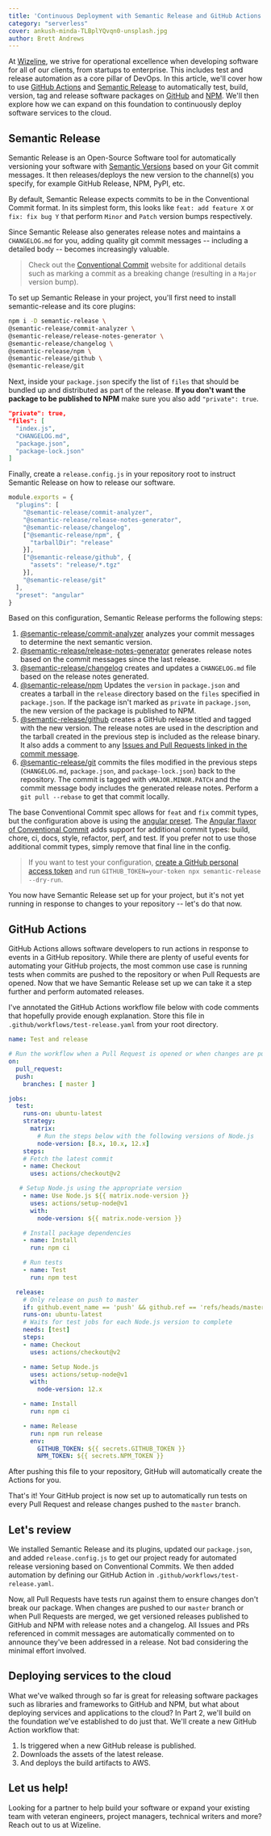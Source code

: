 ```yaml
---
title: 'Continuous Deployment with Semantic Release and GitHub Actions'
category: "serverless"
cover: ankush-minda-TLBplYQvqn0-unsplash.jpg
author: Brett Andrews
---
```


At <a href="https://www.wizeline.com/" target="_blank">Wizeline</a>, we strive for operational excellence when developing software for all of our clients, from startups to enterprise. This includes test and release automation as a core pillar of DevOps. In this article, we'll cover how to use <a href="https://github.com/features/actions" target="_blank">GitHub Actions</a> and <a href="https://semantic-release.gitbook.io/semantic-release/" target="_blank">Semantic Release</a> to automatically test, build, version, tag and release software packages on <a href="https://github.com/" target="_blank">GitHub</a> and <a href="npmjs.com" target="_blank">NPM</a>. We'll then explore how we can expand on this foundation to continuously deploy software services to the cloud.

## Semantic Release

Semantic Release is an Open-Source Software tool for automatically versioning your software with <a href="https://semver.org/" target="_blank">Semantic Versions</a> based on your Git commit messages. It then releases/deploys the new version to the channel(s) you specify, for example GitHub Release, NPM, PyPI, etc.

By default, Semantic Release expects commits to be in the Conventional Commit format. In its simplest form, this looks like `feat: add feature X` or `fix: fix bug Y` that perform `Minor` and `Patch` version bumps respectively.

Since Semantic Release also generates release notes and maintains a `CHANGELOG.md` for you, adding quality git commit messages -- including a detailed body -- becomes increasingly valuable.

> Check out the <a href="https://www.conventionalcommits.org" target="_blank">Conventional Commit</a> website for additional details such as marking a commit as a breaking change (resulting in a `Major` version bump).

To set up Semantic Release in your project, you'll first need to install semantic-release and its core plugins:

```bash
npm i -D semantic-release \
@semantic-release/commit-analyzer \
@semantic-release/release-notes-generator \
@semantic-release/changelog \
@semantic-release/npm \
@semantic-release/github \
@semantic-release/git
```

Next, inside your `package.json` specify the list of `files` that should be bundled up and distributed as part of the release. **If you don't want the package to be published to NPM** make sure you also add `"private": true`.

```json
"private": true,
"files": [
  "index.js",
  "CHANGELOG.md",
  "package.json",
  "package-lock.json"
]
```

Finally, create a `release.config.js` in your repository root to instruct Semantic Release on how to release our software.

```javascript
module.exports = {
  "plugins": [
    "@semantic-release/commit-analyzer",
    "@semantic-release/release-notes-generator",
    "@semantic-release/changelog",
    ["@semantic-release/npm", {
      "tarballDir": "release"
    }],
    ["@semantic-release/github", {
      "assets": "release/*.tgz"
    }],
    "@semantic-release/git"
  ],
  "preset": "angular"
}
```

Based on this configuration, Semantic Release performs the following steps:

1. <a href="https://github.com/semantic-release/commit-analyzer" target="_blank">@semantic-release/commit-analyzer</a> analyzes your commit messages to determine the next semantic version.
2. <a href="https://github.com/semantic-release/release-notes-generator" target="_blank">@semantic-release/release-notes-generator</a> generates release notes based on the commit messages since the last release.
3. <a href="https://github.com/semantic-release/changelog" target="_blank">@semantic-release/changelog</a> creates and updates a `CHANGELOG.md` file based on the release notes generated.
4. <a href="https://github.com/semantic-release/npm" target="_blank">@semantic-release/npm</a> Updates the `version` in `package.json` and creates a tarball in the `release` directory based on the `files` specified in `package.json`. If the package isn't marked as `private` in `package.json`, the new version of the package is published to NPM.
5. <a href="https://github.com/semantic-release/github" target="_blank">@semantic-release/github</a> creates a GitHub release titled and tagged with the new version. The release notes are used in the description and the tarball created in the previous step is included as the release binary. It also adds a comment to any <a href="https://help.github.com/en/github/managing-your-work-on-github/linking-a-pull-request-to-an-issue#linking-a-pull-request-to-an-issue-using-a-keyword" target="_blank">Issues and Pull Requests linked in the commit message</a>.
6. <a href="https://github.com/semantic-release/git" target="_blank">@semantic-release/git</a> commits the files modified in the previous steps (`CHANGELOG.md`, `package.json`, and `package-lock.json`) back to the repository. The commit is tagged with `vMAJOR.MINOR.PATCH` and the commit message body includes the generated release notes. Perform a `git pull --rebase` to get that commit locally.

The base Conventional Commit spec allows for `feat` and `fix` commit types, but the configuration above is using the <a href="https://github.com/conventional-changelog/conventional-changelog/blob/master/packages/conventional-changelog-angular/index.js#L14" target="_blank">angular preset</a>. The <a href="https://github.com/angular/angular/blob/22b96b9/CONTRIBUTING.md#-commit-message-guidelines" target="_blank">Angular flavor of Conventional Commit</a> adds support for additional commit types: build, chore, ci, docs, style, refactor, perf, and test. If you prefer not to use those additional commit types, simply remove that final line in the config.

> If you want to test your configuration, <a href="https://github.com/settings/tokens" target="_blank">create a GitHub personal access token</a> and run `GITHUB_TOKEN=your-token npx semantic-release --dry-run`.

You now have Semantic Release set up for your project, but it's not yet running in response to changes to your repository -- let's do that now.

## GitHub Actions

GitHub Actions allows software developers to run actions in response to events in a GitHub repository. While there are plenty of useful events for automating your GitHub projects, the most common use case is running tests when commits are pushed to the repository or when Pull Requests are opened. Now that we have Semantic Release set up we can take it a step further and perform automated releases.

I've annotated the GitHub Actions workflow file below with code comments that hopefully provide enough explanation. Store this file in `.github/workflows/test-release.yaml` from your root directory.

```yaml
name: Test and release

# Run the workflow when a Pull Request is opened or when changes are pushed to master
on:
  pull_request:
  push:
    branches: [ master ]

jobs:
  test:
    runs-on: ubuntu-latest
    strategy:
      matrix:
        # Run the steps below with the following versions of Node.js
        node-version: [8.x, 10.x, 12.x]
    steps:
    # Fetch the latest commit
    - name: Checkout
      uses: actions/checkout@v2

   # Setup Node.js using the appropriate version
    - name: Use Node.js ${{ matrix.node-version }}
      uses: actions/setup-node@v1
      with:
        node-version: ${{ matrix.node-version }}

    # Install package dependencies
    - name: Install
      run: npm ci

    # Run tests
    - name: Test
      run: npm test

  release:
    # Only release on push to master
    if: github.event_name == 'push' && github.ref == 'refs/heads/master'
    runs-on: ubuntu-latest
    # Waits for test jobs for each Node.js version to complete
    needs: [test]
    steps:
    - name: Checkout
      uses: actions/checkout@v2

    - name: Setup Node.js
      uses: actions/setup-node@v1
      with:
        node-version: 12.x

    - name: Install
      run: npm ci

    - name: Release
      run: npm run release
      env:
        GITHUB_TOKEN: ${{ secrets.GITHUB_TOKEN }}
        NPM_TOKEN: ${{ secrets.NPM_TOKEN }}
```

After pushing this file to your repository, GitHub will automatically create the Actions for you.

That's it! Your GitHub project is now set up to automatically run tests on every Pull Request and release changes pushed to the `master` branch.

## Let's review

We installed Semantic Release and its plugins, updated our `package.json`, and added `release.config.js` to get our project ready for automated release versioning based on Conventional Commits. We then added automation by defining our GitHub Action in `.github/workflows/test-release.yaml`.

Now, all Pull Requests have tests run against them to ensure changes don't break our package. When changes are pushed to our `master` branch or when Pull Requests are merged, we get versioned releases published to GitHub and NPM with release notes and a changelog. All Issues and PRs referenced in commit messages are automatically commented on to announce they've been addressed in a release. Not bad considering the minimal effort involved.

## Deploying services to the cloud

What we've walked through so far is great for releasing software packages such as libraries and frameworks to GitHub and NPM, but what about deploying services and applications to the cloud? In Part 2, we'll build on the foundation we've established to do just that. We'll create a new GitHub Action workflow that:

1. Is triggered when a new GitHub release is published.
2. Downloads the assets of the latest release.
3. And deploys the build artifacts to AWS.

## Let us help!

Looking for a partner to help build your software or expand your existing team with veteran engineers, project managers, technical writers and more? Reach out to us at Wizeline.